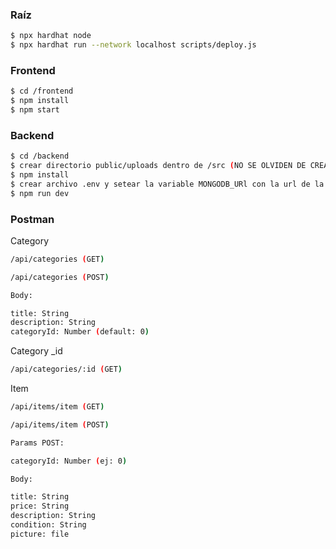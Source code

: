 ### Raíz
```sh
$ npx hardhat node
$ npx hardhat run --network localhost scripts/deploy.js
```


### Frontend
```sh
$ cd /frontend
$ npm install
$ npm start
```

### Backend

```sh
$ cd /backend
$ crear directorio public/uploads dentro de /src (NO SE OLVIDEN DE CREAR EL DIRECTORIO)
$ npm install
$ crear archivo .env y setear la variable MONGODB_URl con la url de la base de datos de mongo, y JWT_PRIVATE_KEY con una clave privada para realizar el hashing del token
$ npm run dev

```

### Postman

Category

```sh
/api/categories (GET)
```

```sh
/api/categories (POST)

Body:

title: String
description: String
categoryId: Number (default: 0)

```

Category _id

```sh
/api/categories/:id (GET)
```

Item

```sh
/api/items/item (GET)
```

```sh
/api/items/item (POST)

Params POST:

categoryId: Number (ej: 0)

Body:

title: String
price: String
description: String
condition: String
picture: file
```